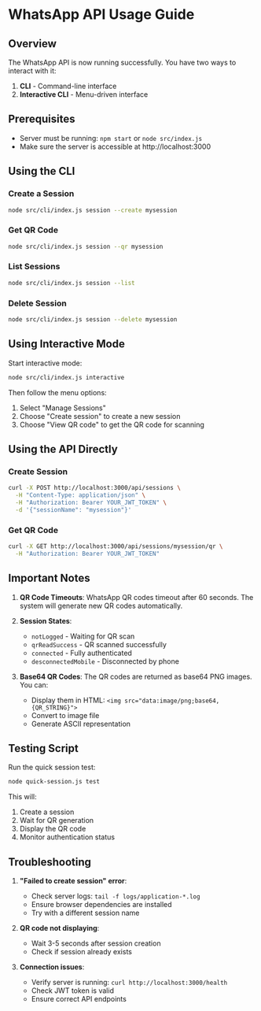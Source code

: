 # WhatsApp API Usage Guide

## Overview
The WhatsApp API is now running successfully. You have two ways to interact with it:
1. **CLI** - Command-line interface
2. **Interactive CLI** - Menu-driven interface

## Prerequisites
- Server must be running: `npm start` or `node src/index.js`
- Make sure the server is accessible at http://localhost:3000

## Using the CLI

### Create a Session
```bash
node src/cli/index.js session --create mysession
```

### Get QR Code
```bash
node src/cli/index.js session --qr mysession
```

### List Sessions
```bash
node src/cli/index.js session --list
```

### Delete Session
```bash
node src/cli/index.js session --delete mysession
```

## Using Interactive Mode

Start interactive mode:
```bash
node src/cli/index.js interactive
```

Then follow the menu options:
1. Select "Manage Sessions"
2. Choose "Create session" to create a new session
3. Choose "View QR code" to get the QR code for scanning

## Using the API Directly

### Create Session
```bash
curl -X POST http://localhost:3000/api/sessions \
  -H "Content-Type: application/json" \
  -H "Authorization: Bearer YOUR_JWT_TOKEN" \
  -d '{"sessionName": "mysession"}'
```

### Get QR Code
```bash
curl -X GET http://localhost:3000/api/sessions/mysession/qr \
  -H "Authorization: Bearer YOUR_JWT_TOKEN"
```

## Important Notes

1. **QR Code Timeouts**: WhatsApp QR codes timeout after 60 seconds. The system will generate new QR codes automatically.

2. **Session States**: 
   - `notLogged` - Waiting for QR scan
   - `qrReadSuccess` - QR scanned successfully
   - `connected` - Fully authenticated
   - `desconnectedMobile` - Disconnected by phone

3. **Base64 QR Codes**: The QR codes are returned as base64 PNG images. You can:
   - Display them in HTML: `<img src="data:image/png;base64,{QR_STRING}">`
   - Convert to image file
   - Generate ASCII representation

## Testing Script

Run the quick session test:
```bash
node quick-session.js test
```

This will:
1. Create a session
2. Wait for QR generation
3. Display the QR code
4. Monitor authentication status

## Troubleshooting

1. **"Failed to create session" error**: 
   - Check server logs: `tail -f logs/application-*.log`
   - Ensure browser dependencies are installed
   - Try with a different session name

2. **QR code not displaying**:
   - Wait 3-5 seconds after session creation
   - Check if session already exists

3. **Connection issues**:
   - Verify server is running: `curl http://localhost:3000/health`
   - Check JWT token is valid
   - Ensure correct API endpoints